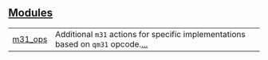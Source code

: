 
[Modules](./core-qm31-modules.md)
 ---
| | |
|:---|:---|
| [m31_ops](./core-qm31-m31_ops.md) | Additional `m31`  actions for specific implementations based on `qm31`  opcode.[...](./core-qm31-m31_ops.md) |
